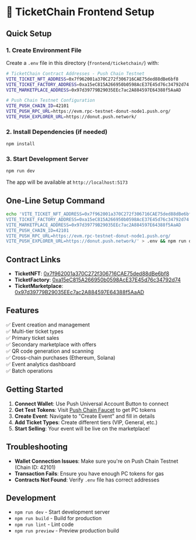# 🎫 TicketChain Frontend Setup

## Quick Setup

### 1. Create Environment File

Create a `.env` file in this directory (`frontend/ticketchain/`) with:

```bash
# TicketChain Contract Addresses - Push Chain Testnet
VITE_TICKET_NFT_ADDRESS=0x7f962001a370C272f306716CAE75ded88dBe6bf8
VITE_TICKET_FACTORY_ADDRESS=0xa15eC815A266950b0598AcE37E45d76c34792d74
VITE_MARKETPLACE_ADDRESS=0x97d39779B29035EEc7ac2A884597E64388f5AaAD

# Push Chain Testnet Configuration
VITE_PUSH_CHAIN_ID=42101
VITE_PUSH_RPC_URL=https://evm.rpc-testnet-donut-node1.push.org/
VITE_PUSH_EXPLORER_URL=https://donut.push.network/
```

### 2. Install Dependencies (if needed)

```bash
npm install
```

### 3. Start Development Server

```bash
npm run dev
```

The app will be available at `http://localhost:5173`

## One-Line Setup Command

```bash
echo 'VITE_TICKET_NFT_ADDRESS=0x7f962001a370C272f306716CAE75ded88dBe6bf8
VITE_TICKET_FACTORY_ADDRESS=0xa15eC815A266950b0598AcE37E45d76c34792d74
VITE_MARKETPLACE_ADDRESS=0x97d39779B29035EEc7ac2A884597E64388f5AaAD
VITE_PUSH_CHAIN_ID=42101
VITE_PUSH_RPC_URL=https://evm.rpc-testnet-donut-node1.push.org/
VITE_PUSH_EXPLORER_URL=https://donut.push.network/' > .env && npm run dev
```

## Contract Links

- **TicketNFT**: [0x7f962001a370C272f306716CAE75ded88dBe6bf8](https://donut.push.network/address/0x7f962001a370C272f306716CAE75ded88dBe6bf8)
- **TicketFactory**: [0xa15eC815A266950b0598AcE37E45d76c34792d74](https://donut.push.network/address/0xa15eC815A266950b0598AcE37E45d76c34792d74)
- **TicketMarketplace**: [0x97d39779B29035EEc7ac2A884597E64388f5AaAD](https://donut.push.network/address/0x97d39779B29035EEc7ac2A884597E64388f5AaAD)

## Features

✅ Event creation and management  
✅ Multi-tier ticket types  
✅ Primary ticket sales  
✅ Secondary marketplace with offers  
✅ QR code generation and scanning  
✅ Cross-chain purchases (Ethereum, Solana)  
✅ Event analytics dashboard  
✅ Batch operations  

## Getting Started

1. **Connect Wallet**: Use Push Universal Account Button to connect
2. **Get Test Tokens**: Visit [Push Chain Faucet](https://donut.push.network/) to get PC tokens
3. **Create Event**: Navigate to "Create Event" and fill in details
4. **Add Ticket Types**: Create different tiers (VIP, General, etc.)
5. **Start Selling**: Your event will be live on the marketplace!

## Troubleshooting

- **Wallet Connection Issues**: Make sure you're on Push Chain Testnet (Chain ID: 42101)
- **Transaction Fails**: Ensure you have enough PC tokens for gas
- **Contracts Not Found**: Verify `.env` file has correct addresses

## Development

- `npm run dev` - Start development server
- `npm run build` - Build for production
- `npm run lint` - Lint code
- `npm run preview` - Preview production build

